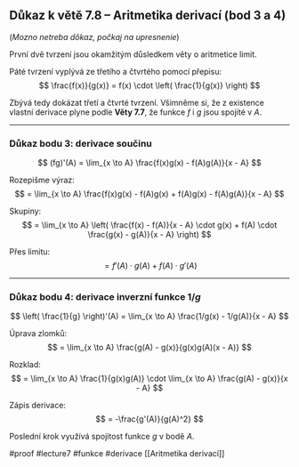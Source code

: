 
## Důkaz k větě 7.8 – Aritmetika derivací (bod 3 a 4)
(*Mozno netreba dôkaz, počkaj na upresnenie*)

První dvě tvrzení jsou okamžitým důsledkem věty o aritmetice limit.

Páté tvrzení vyplývá ze třetího a čtvrtého pomocí přepisu:
$$
\frac{f(x)}{g(x)} = f(x) \cdot \left( \frac{1}{g(x)} \right)
$$

Zbývá tedy dokázat třetí a čtvrté tvrzení. Všimněme si, že z existence vlastní derivace plyne podle **Věty 7.7**, že funkce $f$ i $g$ jsou spojité v $A$.

---

### Důkaz bodu 3: derivace součinu

$$
(fg)'(A) = \lim_{x \to A} \frac{f(x)g(x) - f(A)g(A)}{x - A}
$$

Rozepišme výraz:
$$
= \lim_{x \to A} \frac{f(x)g(x) - f(A)g(x) + f(A)g(x) - f(A)g(A)}{x - A}
$$

Skupiny:
$$
= \lim_{x \to A} \left( \frac{f(x) - f(A)}{x - A} \cdot g(x) + f(A) \cdot \frac{g(x) - g(A)}{x - A} \right)
$$

Přes limitu:
$$
= f'(A) \cdot g(A) + f(A) \cdot g'(A)
$$

---

### Důkaz bodu 4: derivace inverzní funkce $1/g$

$$
\left( \frac{1}{g} \right)'(A) = \lim_{x \to A} \frac{1/g(x) - 1/g(A)}{x - A}
$$

Úprava zlomků:
$$
= \lim_{x \to A} \frac{g(A) - g(x)}{g(x)g(A)(x - A)}
$$

Rozklad:
$$
= \lim_{x \to A} \frac{1}{g(x)g(A)} \cdot \lim_{x \to A} \frac{g(A) - g(x)}{x - A}
$$

Zápis derivace:
$$
= -\frac{g'(A)}{g(A)^2}
$$

Poslední krok využívá spojitost funkce $g$ v bodě $A$.


#proof #lecture7 #funkce  #derivace
[[Aritmetika derivací]]